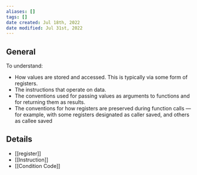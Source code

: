 ```yaml
---
aliases: []
tags: []
date created: Jul 18th, 2022
date modified: Jul 31st, 2022
---
```

## General
To understand:
- How values are stored and accessed. This is typically via some form of registers.
- The instructions that operate on data.
- The conventions used for passing values as arguments to functions and for returning them as results.
- The conventions for how registers are preserved during function calls —for example, with some registers designated as caller saved, and others as callee saved


## Details
- [[register]]
- [[Instruction]]
- [[Condition Code]]
